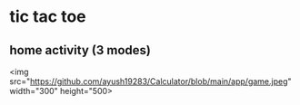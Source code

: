 # tic tac toe 

## home activity (3 modes)
<img src="https://github.com/ayush19283/Calculator/blob/main/app/game.jpeg" width="300" height="500>